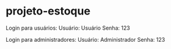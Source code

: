 # projeto-estoque

Login para usuários: 
Usuário: Usuário
Senha: 123

Login para administradores:
Usuário: Administrador
Senha: 123